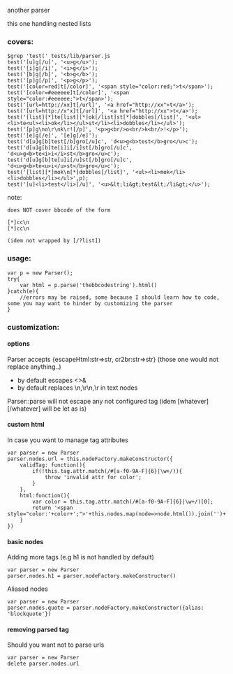 another parser

this one handling nested lists

### covers:
    
    $grep 'test(' tests/lib/parser.js
    test('[u]g[/u]', '<u>g</u>');
    test('[i]g[/i]', '<i>g</i>');
    test('[b]g[/b]', '<b>g</b>');
    test('[p]g[/p]', '<p>g</p>');
    test('[color=red]t[/color]', '<span style="color:red;">t</span>');
    test('[color=#eeeeee]t[/color]', '<span style="color:#eeeeee;">t</span>');
    test('[url=http://xx]t[/url]', '<a href="http://xx">t</a>');
    test('[url=http://x"x]t[/url]', '<a href="http://xx">t</a>');
    test('[list][*]te[list][*]ok[/list]st[*]dobbles[/list]', '<ul><li>te<ul><li>ok</li></ul>st</li><li>dobbles</li></ul>');
    test('[p]g\no\r\nk\r![/p]', '<p>g<br/>o<br/>k<br/>!</p>');
    test('[e]g[/e]', '[e]g[/e]');
    test('d[u]g[b]test[/b]gro[/u]c', 'd<u>g<b>test</b>gro</u>c');
    test('d[u]g[b]te[i]i[/i]st[/b]gro[/u]c', 'd<u>g<b>te<i>i</i>st</b>gro</u>c');
    test('d[u]g[b]te[u]i[/u]st[/b]gro[/u]c', 'd<u>g<b>te<u>i</u>st</b>gro</u>c');
    test('[list][*]mok\n[*]dobbles[/list]', '<ul><li>mok</li><li>dobbles</li></ul>',p);
    test('[u]<li>test</li>[/u]', '<u>&lt;li&gt;test&lt;/li&gt;</u>');


note:

    does NOT cover bbcode of the form
    
    [*]cc\n
    [*]cc\n

    (idem not wrapped by [/?list])

### usage:

    var p = new Parser();
    try{
        var html = p.parse('thebbcodestring').html()
    }catch(e){
        //errors may be raised, some because I should learn how to code, some you may want to hinder by customizing the parser
    }

### customization:

#### options

Parser accepts {escapeHtml:str=>str, cr2br:str=>str} (those one would not replace anything..)

- by default escapes <>&
- by default replaces \n,\r\n,\r in text nodes

Parser::parse will not escape any not configured tag (idem [whatever][/whatever] will be let as is)

#### custom html

In case you want to manage tag attributes

    var parser = new Parser
    parser.nodes.url = this.nodeFactory.makeConstructor({
        validTag: function(){
            if(!this.tag.attr.match(/#[a-f0-9A-F]{6}|\w+/)){
                throw 'invalid attr for color';
            }
        },
        html:function(){
            var color = this.tag.attr.match(/#[a-f0-9A-F]{6}|\w+/)[0];
            return '<span style="color:'+color+';">'+this.nodes.map(node=>node.html()).join('')+'</span>';
        }
    })

#### basic nodes

Adding more tags (e.g h1 is not handled by default)

    var parser = new Parser
    parser.nodes.h1 = parser.nodeFactory.makeConstructor()

Aliased nodes

    var parser = new Parser
    parser.nodes.quote = parser.nodeFactory.makeConstructor({alias: 'blockquote'})

#### removing parsed tag
    
Should you want not to parse urls

    var parser = new Parser
    delete parser.nodes.url